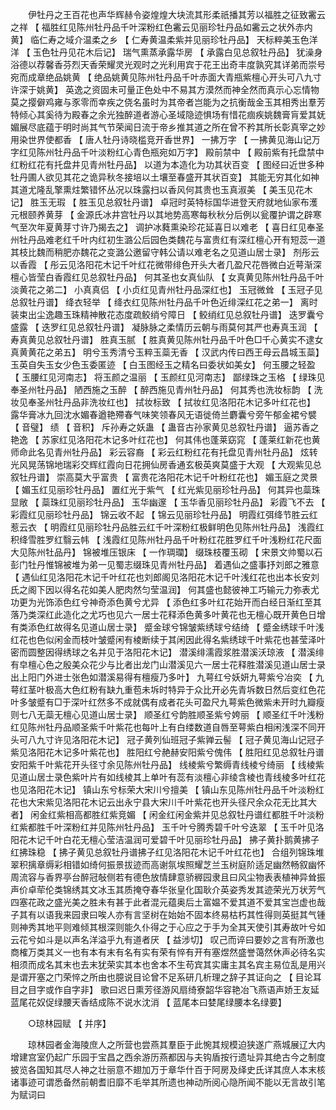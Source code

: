<!-- { "loadSidebar": true } -->
　　伊牡丹之王百花也声华辉赫令姿煌煌大块流其形柔祇播其芳以福胜之征致霱云之祥 【 福胜红见陈州牡丹品千叶深粉红色霱云见丽珍牡丹品如霱云之状外赤内黄】 临仁寿之域介温柔之乡 【 仁寿黄温柔紫并见丽珍牡丹品】 天标粹美玉色洋洋 【 玉色牡丹见花木后记】 瑞气熏蒸承露华房 【 承露白见总叙牡丹品】 犹澡身浴德以荐馨香芬烈天香荣耀灵光观时之光利用宾于花王出奇丰度孰究其详弟而崇号宛而成章绝品姚黄 【 绝品姚黄见陈州牡丹品千叶赤面大青瓶紫檀心开头可八九寸许深于姚黄】 英逸之资固未可量正色处中不易其方漠然而神全然而真示心忘情物莫之撄僻鸡雍与豕零而幸疾之侥名虽时为其帝者岂能为之抗衡哉金玉其相秀出羣芳特倾心其奚待为殿春之余光独醉道者游心圣域隐迹惧场有惜花痼疾姚魏膏肓爱其妩媚展尽底蕴于明时尚其气节荣闻日流于帝乡推其道之所在曾不矜其所长彰真宰之妙用染世界使都香 【 唐人牡丹诗晓槛竞开香世界】 一拂万字 【 一拂黄见海山记万字红见陈州牡丹品千叶淡粉红心青色瓶宛如万字】 殿前禁中 【 殿前紫有托盘禁中红粉红花有托盘井见青州牡丹品】 以道为本造化为功其状百变 【 图经曰近世多种牡丹圃人欲见其花之诡异秋冬接培以土壤至春盛开其状百变】 其能无穷其化如神其道尤隆乱擎熏炷繁错怀丛况以珠露扫以香风何其贵也玉真淑美 【 美玉见花木记】 胜玉无瑕 【 胜玉见总叙牡丹谱】 卓冠时英特标国华进登天府就地仙家布濩元根颐养黄芽 【 金源氏冰井宫牡丹以其地势高寒每秋秋分后例以瓮覆护谓之辟寒气至次年夏黄芽寸许乃揭去之】 调护冰蕤熏染珍花延喜日以难老 【 喜日红见奉圣州牡丹品难老红千叶内红初生潞公后园色类魏花与富贵红有深红檀心开有短蕊一道其枝比魏而稍肥亦魏花之变潞公邀留守韩公请以难老名之见道山居士录】 剂彤云以香霞 【 彤云见洛阳花木记千叶红花微带绯色开头大者几盈尺花唇微白近萼渐深檀心皆莹白香霞红见总叙牡丹品】 何其圣也女真仙队 【 女真黄见陈州牡丹品千叶淡黄花之弟二】 小真真侣 【 小贞红见青州牡丹品深红也】 玉冠微耸 【 玉冠子见总叙牡丹谱】 绛衣轻举 【 绛衣红见陈州牡丹品千叶色近绯深红花之弟一】 离时装束出尘逸趣玉珠精神散花态度疏鲛绡兮障日 【 鲛绡红见总叙牡丹谱】 迭罗囊兮盛露 【 迭罗红见总叙牡丹谱】 凝脉脉之柔情历云朝与雨莫何其严也寿真玉润 【 寿真黄见总叙牡丹谱】 胜真玉腻 【 胜真黄见陈州牡丹品千叶色□千心黄实不逮女真黄黄花之弟五】 明兮玉秀清兮玉粹玉蘂无香 【 汉武内传曰西王母云昌城玉蘂】 玉英自失玉女少色玉委匿迹 【 白玉图经玉之精名曰委状如美女】 何玉腰之轻盈 【 玉腰红见河南志】 将玉颜之温丽 【 玉颜红见河南志】 鄙绿珠之玉格 【 绿珠见奉圣州牡丹品】 陋西施之玉醉 【 醉西施见青州牡丹品】 何其秀也洗妆标韵 【 洗妆见奉圣州牡丹品非洗妆红也】 拭妆标致 【 拭妆红见洛阳花木记多叶红花也】 露华膏冰九回沈水媚春遒艳殢春气味笑领春风无语徙倚兰麝囊兮旁午郁金裙兮襞 【 音璧】 绩 【 音积】 斥孙寿之妖蛊 【 蛊音古孙家黄见总叙牡丹谱】 逼苏香之艳逸 【 苏家红见洛阳花木记多叶红花也】 何其伟也蓬莱窈窕 【 蓬莱红新花也黄师命此名见青州牡丹品】 彩云容裔 【 彩云红粉红花有托盘见青州牡丹品】 炫转光风晃荡锦地瑞彩交辉红霞向日花拥仙房香通玄极英爽莫盛于大观 【 大观紫见总叙牡丹谱】 崇高莫大乎富贵 【 富贵花洛阳花木记千叶粉红花也】 媚玉庭之灵景 【 媚玉红见丽珍牡丹品】 置红光于紫气 【 红光紫见丽珍牡丹品】 何其异也蘂珠显敞 【 蘂珠红见丽珍牡丹品】 玉华幽邃 【 玉华香见丽珍牡丹品】 彩霞飞不去 【 彩霞红见丽珍牡丹品】 锦云收不起 【 锦云见丽珍牡丹品】 明霞红弭绛节胜云红惹云衣 【 明霞红见丽珍牡丹品胜云红千叶深粉红极鲜明色见陈州牡丹品】 浅霞红积绛雪胜罗红翳云帏 【 浅霞红见陈州牡丹品千叶粉红花胜罗红千叶浅粉红花尺面大见陈州牡品丹】 锦被堆压银床 【 一作琱瓓】 缀珠枝覆玉砌 【 宋景文帅蜀以石彭门牡丹惟锦被堆为弟一见蜀志缀珠见青州牡丹品】 着遇仙之盛事抒刘郎之雅意 【 遇仙红见洛阳花木记千叶红花也刘郎阁见洛阳花木记千叶浅红花也出本长安刘氏之阁下因以得名花如美人肥肉然匀莹温润】 何其盛也懿彼神工巧输元力弥表尤功更为光饰添色红兮神奇添色黄兮尤异 【 添色红多叶红花始开而白经日渐红至其落乃类深红此造化之尤巧也见六一居士花释添色黄多叶黄花也无檀心既开黄色日增有类添色红故得名见道山居士录】 蹙金球兮锦皱紫绣球兮结绮 【 蹙金绣球千叶浅红花也色似闲金而枝叶皱蹙闲有棱断续于其闲因此得名紫绣球千叶紫花也甚莹泽叶密而圆整因得绣球之名并见于洛阳花木记】 潜溪绯濡霞浆胜潜溪沃琼液 【 潜溪绯有皁檀心色之殷美众花少与比者出龙门山潜溪见六一居士花释胜潜溪见道山居士录出上阳门外进士张色如潜溪易得有檀瘦乃多叶】 九萼红兮妖妍九萼紫兮冶奕 【 九萼红茎叶极高大色红粉有缺九重苞未坼时特异于众比开必先青坼数日然后变红色花叶多皱蹙有□于深叶红然多不成就偶有成者花头可盈尺九萼紫色微紫未开时九瓣瘦则七八无蘂无檀心见道山居士录】 顺圣红兮韵胜顺圣紫兮姱丽 【 顺圣红千叶浅粉红见陈州牡丹品顺圣紫千叶紫花也每叶上有白缕数道自唇至萼紫白相闲浅深不同开头可八九寸许见洛阳花木记】 冠子黄列仙班冠子紫亸云髻 【 冠子黄见海山记冠子紫见洛阳花木记多叶紫花也】 胜阳红兮赩赫安阳紫兮傀伟 【 胜阳红见总叙牡丹谱安阳紫千叶紫花开头径寸余见陈州牡丹品】 线棱紫兮繁缛青线棱兮绮丽 【 线棱紫见道山居士录色紫叶片有如线棱其上单叶有蕊有淡檀心非绫含棱也青线棱多叶红花也见洛阳花木记】 镇山东兮标荣大宋川兮擅美 【 镇山东见陈州牡丹品千叶淡粉红花也大宋紫见洛阳花木记云出永宁县大宋川千叶紫花也开头径尺余众花无比其大者】 闲金红紫相高都胜红紫竞媚 【 闲金红闲金紫并见总叙牡丹谱红都胜千叶淡粉红紫都胜千叶深粉红并见陈州牡丹品】 玉千叶兮腾秀碧千叶兮迭翠 【 玉千叶见洛阳花木记千叶白花无檀心莹洁温润可爱碧千叶见丽珍牡丹品】 拂子黄扑鹅黄拂子红拂珠稳 【 拂子黄见总叙牡丹谱拂子红见洛阳花木记千叶红花也】 合组列锦珠堆翠积摛章缛彩相错如绮何振景拔迹而高谢氛埃照耀芝兰玉树庭阶适足幽然畅叙幽怀周流容与香界亭台醉冠敧侧若有德色放情肆意骄稺园隶且曰风尘物表表植神异耸振声价卓荦伦类锦绣其文冰玉其质掩夺春华张皇化国耿介英姿秀发其迹荣光万状芳气四塞花政之盛光美之胜未有甚于此者混元蕴奥后土富媪不爱其道不爱其宝岂虚也哉子其有以语我来园隶曰唉人亦有言坚树在始始不固本终易枯朽其性得则英挺其气锺则神秀其地平则难倾其根深则能久仆得之于心应之于手为全其天使引其寿故叶兮如云花兮如斗是以声名洋溢乎九有道者厌 【 益涉切】 叹己而谇曰要妙之言有所激也商榷万类其义一也有本有末有名有实有荣有悴有开有塞煜然盛誉蔼然休声必待名实相须而成名其末也去末犹荣实其本也舍本不生苟宾其实庸主其名宾主易位乱是用兴是谓开塞之门荣悴之所由也臆说目论曾不足系研几析理之辞子其证向之 【 目论耳目之目字或作自字非】 歌曰迟日熏芳径游风扇绮寮韶华容艳冶飞燕语声娇王友延蓝尾花奴促绿腰天香结成陈不说水沈消 【 蓝尾本曰婪尾绿腰本名绿要】 

　　○琼林园赋 【 并序】 

　　琼林园者金海陵庶人之所营也尝燕其羣臣于此惋其规模迫狭遂广燕城展辽大内增建宫室仍起广乐园于宝昌之西余游历燕都因与夫钩盾按行遗址异其绝古今之制度披览各国知其尽人神之壮丽意不翅加万于章华什百于阿房及绎史氏详其庶人本末核诸事迹可谓悉备然前朝耆旧靡不毛举其所遗也神动所阅心隐所闻不能以无言故引笔为赋词曰 
